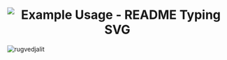 <h1 align="center">
  <img src="https://readme-typing-svg.demolab.com/?lines=Hi+There%F0%9F%91%8B%F0%9F%8F%BB...!+;I'm+Rugved+Jalit&font=Aloja%20Code&center=true&weight=700&height=50&duration=3000&pause=5&color=148F77" alt="Example Usage - README Typing SVG">
</h1>
<p align="left"> <img src="https://komarev.com/ghpvc/?username=rugvedjalit&label=Profile%20views&color=0e75b6&style=flat" alt="rugvedjalit" /> </p>
